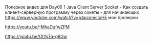 Полезное видео для Day09
1 Java Client Server Socket - Как создать клиент-серверную программу через сокеты - для начинающих
https://www.youtube.com/watch?v=p4pcmecluHE
мои проверки

https://youtu.be/-MhaDufwZPM

https://youtu.be/OtYsTq-g8Gw

